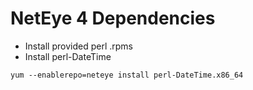 # NetEye 4 Dependencies

- Install provided perl .rpms
- Install perl-DateTime
```
yum --enablerepo=neteye install perl-DateTime.x86_64
```
